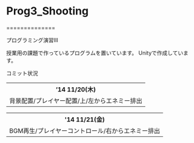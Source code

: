 <h1>Prog3_Shooting</h1>
==============

プログラミング演習Ⅲ

授業用の課題で作っているプログラムを置いています。
Unityで作成しています。

コミット状況
<table border="0" cellspacing="0">
  <tbody>
    <tr>
      <th>’14 11/20(木)</th>
    </tr>
      <td>背景配置/プレイヤー配置/上/左からエネミー排出</td>
    </tr>
  </tbody>
</table>

<table border="0" cellspacing="0">
  <tbody>
    <tr>
      <th>'14 11/21(金)</th>
    <tr>
      <td>BGM再生/プレイヤーコントロール/右からエネミー排出</td>
    </tr>
  </tbody>
</table>
